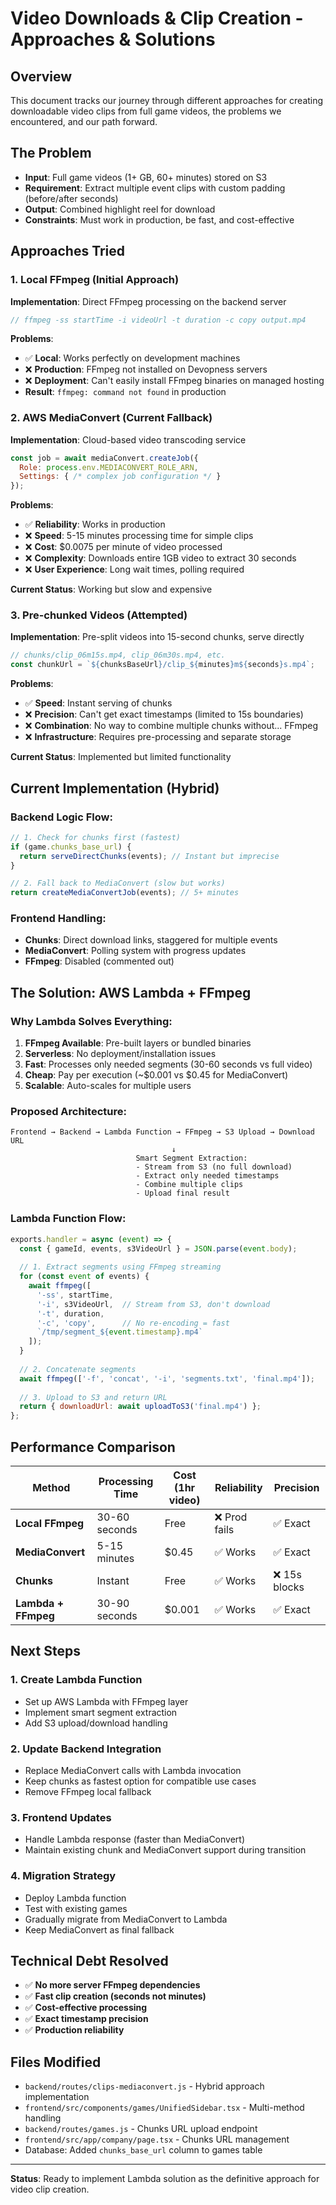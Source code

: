 # Video Downloads & Clip Creation - Approaches & Solutions

## Overview
This document tracks our journey through different approaches for creating downloadable video clips from full game videos, the problems we encountered, and our path forward.

## The Problem
- **Input**: Full game videos (1+ GB, 60+ minutes) stored on S3
- **Requirement**: Extract multiple event clips with custom padding (before/after seconds)
- **Output**: Combined highlight reel for download
- **Constraints**: Must work in production, be fast, and cost-effective

## Approaches Tried

### 1. Local FFmpeg (Initial Approach)
**Implementation**: Direct FFmpeg processing on the backend server
```javascript
// ffmpeg -ss startTime -i videoUrl -t duration -c copy output.mp4
```

**Problems**:
- ✅ **Local**: Works perfectly on development machines
- ❌ **Production**: FFmpeg not installed on Devopness servers
- ❌ **Deployment**: Can't easily install FFmpeg binaries on managed hosting
- **Result**: `ffmpeg: command not found` in production

### 2. AWS MediaConvert (Current Fallback)
**Implementation**: Cloud-based video transcoding service
```javascript
const job = await mediaConvert.createJob({
  Role: process.env.MEDIACONVERT_ROLE_ARN,
  Settings: { /* complex job configuration */ }
});
```

**Problems**:
- ✅ **Reliability**: Works in production
- ❌ **Speed**: 5-15 minutes processing time for simple clips
- ❌ **Cost**: $0.0075 per minute of video processed
- ❌ **Complexity**: Downloads entire 1GB video to extract 30 seconds
- ❌ **User Experience**: Long wait times, polling required

**Current Status**: Working but slow and expensive

### 3. Pre-chunked Videos (Attempted)
**Implementation**: Pre-split videos into 15-second chunks, serve directly
```javascript
// chunks/clip_06m15s.mp4, clip_06m30s.mp4, etc.
const chunkUrl = `${chunksBaseUrl}/clip_${minutes}m${seconds}s.mp4`;
```

**Problems**:
- ✅ **Speed**: Instant serving of chunks
- ❌ **Precision**: Can't get exact timestamps (limited to 15s boundaries)
- ❌ **Combination**: No way to combine multiple chunks without... FFmpeg
- ❌ **Infrastructure**: Requires pre-processing and separate storage

**Current Status**: Implemented but limited functionality

## Current Implementation (Hybrid)

### Backend Logic Flow:
```javascript
// 1. Check for chunks first (fastest)
if (game.chunks_base_url) {
  return serveDirectChunks(events); // Instant but imprecise
}

// 2. Fall back to MediaConvert (slow but works)
return createMediaConvertJob(events); // 5+ minutes
```

### Frontend Handling:
- **Chunks**: Direct download links, staggered for multiple events
- **MediaConvert**: Polling system with progress updates
- **FFmpeg**: Disabled (commented out)

## The Solution: AWS Lambda + FFmpeg

### Why Lambda Solves Everything:
1. **FFmpeg Available**: Pre-built layers or bundled binaries
2. **Serverless**: No deployment/installation issues
3. **Fast**: Processes only needed segments (30-60 seconds vs full video)
4. **Cheap**: Pay per execution (~$0.001 vs $0.45 for MediaConvert)
5. **Scalable**: Auto-scales for multiple users

### Proposed Architecture:
```
Frontend → Backend → Lambda Function → FFmpeg → S3 Upload → Download URL
                                    ↓
                            Smart Segment Extraction:
                            - Stream from S3 (no full download)
                            - Extract only needed timestamps
                            - Combine multiple clips
                            - Upload final result
```

### Lambda Function Flow:
```javascript
exports.handler = async (event) => {
  const { gameId, events, s3VideoUrl } = JSON.parse(event.body);
  
  // 1. Extract segments using FFmpeg streaming
  for (const event of events) {
    await ffmpeg([
      '-ss', startTime,
      '-i', s3VideoUrl,  // Stream from S3, don't download
      '-t', duration,
      '-c', 'copy',      // No re-encoding = fast
      `/tmp/segment_${event.timestamp}.mp4`
    ]);
  }
  
  // 2. Concatenate segments
  await ffmpeg(['-f', 'concat', '-i', 'segments.txt', 'final.mp4']);
  
  // 3. Upload to S3 and return URL
  return { downloadUrl: await uploadToS3('final.mp4') };
};
```

## Performance Comparison

| Method | Processing Time | Cost (1hr video) | Reliability | Precision |
|--------|----------------|------------------|-------------|-----------|
| **Local FFmpeg** | 30-60 seconds | Free | ❌ Prod fails | ✅ Exact |
| **MediaConvert** | 5-15 minutes | $0.45 | ✅ Works | ✅ Exact |
| **Chunks** | Instant | Free | ✅ Works | ❌ 15s blocks |
| **Lambda + FFmpeg** | 30-90 seconds | $0.001 | ✅ Works | ✅ Exact |

## Next Steps

### 1. Create Lambda Function
- Set up AWS Lambda with FFmpeg layer
- Implement smart segment extraction
- Add S3 upload/download handling

### 2. Update Backend Integration
- Replace MediaConvert calls with Lambda invocation
- Keep chunks as fastest option for compatible use cases
- Remove FFmpeg local fallback

### 3. Frontend Updates
- Handle Lambda response (faster than MediaConvert)
- Maintain existing chunk and MediaConvert support during transition

### 4. Migration Strategy
- Deploy Lambda function
- Test with existing games
- Gradually migrate from MediaConvert to Lambda
- Keep MediaConvert as final fallback

## Technical Debt Resolved
- ✅ **No more server FFmpeg dependencies**
- ✅ **Fast clip creation (seconds not minutes)**
- ✅ **Cost-effective processing**
- ✅ **Exact timestamp precision**
- ✅ **Production reliability**

## Files Modified
- `backend/routes/clips-mediaconvert.js` - Hybrid approach implementation
- `frontend/src/components/games/UnifiedSidebar.tsx` - Multi-method handling
- `backend/routes/games.js` - Chunks URL upload endpoint
- `frontend/src/app/company/page.tsx` - Chunks URL management
- Database: Added `chunks_base_url` column to games table

---

**Status**: Ready to implement Lambda solution as the definitive approach for video clip creation.